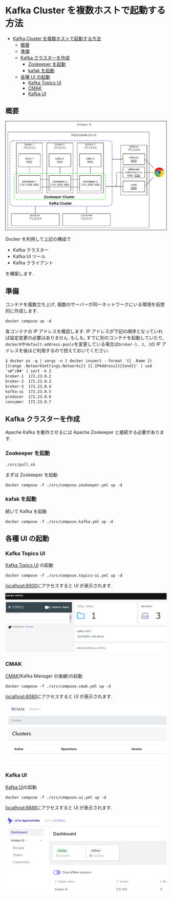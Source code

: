 # Kafka Cluster を複数ホストで起動する方法

- [Kafka Cluster を複数ホストで起動する方法](#kafka-cluster-を複数ホストで起動する方法)
  - [概要](#概要)
  - [準備](#準備)
  - [Kafka クラスターを作成](#kafka-クラスターを作成)
    - [Zookeeper を起動](#zookeeper-を起動)
    - [kafak を起動](#kafak-を起動)
  - [各種 UI の起動](#各種-ui-の起動)
    - [Kafka Topics UI](#kafka-topics-ui)
    - [CMAK](#cmak)
    - [Kafka UI](#kafka-ui)

## 概要

![全体像](./blob/overall.dio.png)

Docker を利用して上記の構成で

- Kafka クラスター
- Kafka UI ツール
- Kafka クライアント

を構築します.

## 準備

コンテナを複数立ち上げ, 複数のサーバーが同一ネットワークにいる環境を仮想的に作成します.

```shell
docker compose up -d
```

各コンテナの IP アドレスを確認します.
IP アドレスが下記の順序となっていれば設定変更の必要はありません.
もしも, すでに別のコンテナを起動していたり, `docker0`や`default-address-pools`を変更している場合は`broker-1, 2, 3`の IP アドレスを後ほど利用するので控えておいてください.

```shell
$ docker ps -q | xargs -n 1 docker inspect --format '{{ .Name }} {{range .NetworkSettings.Networks}} {{.IPAddress}}{{end}}' | sed 's#^/##' | sort -k 2
broker-1  172.23.0.2
broker-2  172.23.0.3
broker-3  172.23.0.4
kafka-ui  172.23.0.5
producer  172.23.0.6
consumer  172.23.0.7
```

## Kafka クラスターを作成

Apache Kafka を動作させるには Apache Zookeeper と接続する必要があります.

### Zookeeper を起動

```shell
./src/pull.sh
```

まずは Zookeeper を起動

```shell
docker compose -f ./src/compose.zookeeper.yml up -d
```

### kafak を起動

続いて Kafka を起動

```shell
docker compose -f ./src/compose.kafka.yml up -d
```

## 各種 UI の起動

### Kafka Topics UI

[Kafka Topics UI](https://github.com/lensesio/kafka-topics-ui) の起動

```shell
docker compose -f ./src/compose.topics-ui.yml up -d
```

[localhost:8000](localhost:8000)にアクセスすると UI が表示されます.

![Kafka Topics UIのトップ画面](./blob/kafka-topics-ui.png)

### CMAK

[CMAK](https://github.com/yahoo/CMAK)(Kafka Manager の後継)の起動

```shell
docker compose -f ./src/compose.cmak.yml up -d
```

[localhost:8080](localhost:8080)にアクセスすると UI が表示されます.

![CMAKのトップ画面](./blob/cmak.png)

### Kafka UI

[Kafka UI](https://github.com/provectus/kafka-ui)の起動

```shell
docker compose -f ./src/compose.ui.yml up -d
```

[localhost:8888](localhost:8888)にアクセスすると UI が表示されます.

![Kafka UIのトップ画面](./blob/kafka-ui.png)
